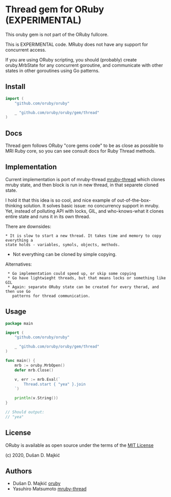 # Thread gem for ORuby (EXPERIMENTAL)

This oruby gem is not part of the ORuby fullcore.

This is EXPERIMENTAL code. MRuby does not have any support for concurrent access.

If you are using ORuby scripting, you should (probably) create oruby.MrbState for any
concurrent goroutine, and communicate with other states in other goroutines using Go patterns.

## Install

```go
import (
	"github.com/oruby/oruby"

	_ "github.com/oruby/oruby/gem/thread"
)
```

## Docs

Thread gem follows ORuby "core gems code" to be as close as possible to MRI Ruby core,
so you can see consult docs for Ruby Thread methods.

## Implementation

Current implementation is port of mruby-thread [mruby-thread][mruby-thread] which clones
mruby state, and then block is run in new thread, in that separete cloned state.

I hold it that this idea is so cool, and nice example of out-of-the-box-thinking solution.
It solves basic issue: no concurrency support in mruby. Yet, instead of polluting API with
locks, GIL, and who-knows-what it clones entire state and runs it in its own thread.

There are downsides:

	* It is slow to start a new thread. It takes time and memory to copy everything a
    state holds - variables, symols, objects, methods.
  * Not everything can be cloned by simple copying.

Alternatives:

	 * Go implementation could speed up, or skip some copying
	 * Go have lightwieght threads, but that means locks or something like GIL
	 * Again: separate ORuby state can be created for every therad, and then use Go
	   patterns for thread communication.

## Usage

```go
package main

import (
	"github.com/oruby/oruby"

	_ "github.com/oruby/oruby/gem/thread"
)

func main() {
	mrb := oruby.MrbOpen()
	defer mrb.Close()

	v, err := mrb.Eval(`
		Thread.start { "yea" }.join
	`)

	println(v.String())
}

// Should output:
// "yea"
```

## License

ORuby is available as open source under the terms of the [MIT License][license]

(c) 2020, Dušan D. Majkić

## Authors

* Dušan D. Majkić [oruby]
* Yasuhiro Matsumoto [mruby-thread]

[license]: http://opensource.org/licenses/MIT
[oruby]: https://github.com/oruby/oruby
[mruby-thread]: https://github.com/mattn/mruby-thread